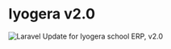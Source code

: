 # Iyogera v2.0
![Laravel](https://github.com/wallacemyem/Iyogera-v2.0/workflows/Laravel/badge.svg)
Update for Iyogera school ERP, v2.0
